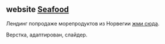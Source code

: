 ## website [Seafood](https://miroshairk.github.io/website-Seafood/)

Лендинг попродаже морепродуктов из Норвегии [жми сюда](https://miroshairk.github.io/website-Seafood/).

Верстка, адаптирован, слайдер.
